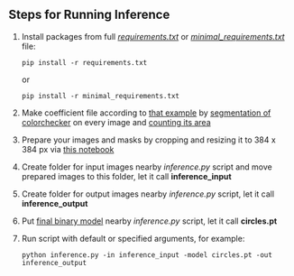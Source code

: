 ## Steps for Running Inference

1. Install packages from full [*requirements.txt*](https://github.com/kiteiru/nsu-diploma-wheat/blob/main/requirements.txt) or [*minimal_requirements.txt*](https://github.com/kiteiru/nsu-diploma-wheat/blob/main/project/smp/pipeline/inference/minimal_requirements.txt) file:

    ```
    pip install -r requirements.txt 
    ```
    or
    ```
    pip install -r minimal_requirements.txt 
    ```


2. Make coefficient file according to [that example](https://github.com/kiteiru/nsu-diploma-wheat/blob/main/notebooks/approximate_colorchecker/coefs.json) by [segmentation of colorchecker](https://github.com/kiteiru/nsu-diploma-wheat/tree/main/notebooks/colorchecker_segmentation) on every image and [counting its area](https://github.com/kiteiru/nsu-diploma-wheat/blob/main/notebooks/approximate_colorchecker/approx.ipynb)
3. Prepare your images and masks by cropping and resizing it to 384 x 384 px via [this notebook](https://github.com/kiteiru/nsu-diploma-wheat/blob/main/notebooks/images_cropping/cropping.ipynb)
4. Create folder for input images nearby *inference.py* script and move prepared images to this folder, let it call **inference_input**
5. Create folder for output images nearby *inference.py* script, let it call **inference_output**
6. Put [final binary model](https://github.com/kiteiru/nsu-diploma-wheat/releases/tag/v1.0.0) nearby *inference.py* script, let it call **circles.pt**
7. Run script with default or specified arguments, for example:

    ```
    python inference.py -in inference_input -model circles.pt -out inference_output
    ```